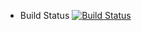 
* Build Status
[![Build Status](http://e35bc498a6dd.ngrok.io/:8080/buildStatus/icon?job=instavote%2Fworker-build)](http://e35bc498a6dd.ngrok.io/:8080/job/instavote/job/worker-build/)

